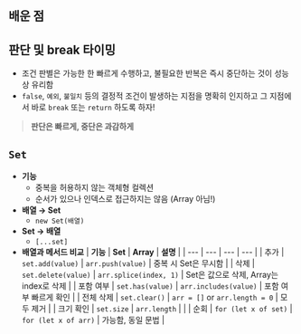 ## 배운 점

<aside>

## 판단 및 break 타이밍

- 조건 판별은 가능한 한 빠르게 수행하고,
  불필요한 반복은 즉시 중단하는 것이 성능상 유리함
- `false`, `예외`, `불일치` 등의 결정적 조건이 발생하는 지점을
  명확히 인지하고 그 지점에서 바로 `break` 또는 `return` 하도록 하자!

> **판단은 빠르게, 중단은 과감하게**

</aside>

<aside>

## `Set`

- **기능**
  - 중복을 허용하지 않는 객체형 컬렉션
  - 순서가 있으나 인덱스로 접근하지는 않음 (Array 아님!)
- **배열 → Set**
  - `new Set(배열)`
- **Set → 배열**
  - `[...set]`
- **배열과 메서드 비교**
      | **기능** | **Set** | **Array**  | **설명** |
      | --- | --- | --- | --- |
      | 추가 | `set.add(value)` | `arr.push(value)` | 중복 시 Set은 무시함 |
      | 삭제 | `set.delete(value)` | `arr.splice(index, 1)` | Set은 값으로 삭제, Array는 index로 삭제 |
      | 포함 여부 | `set.has(value)` | `arr.includes(value)` | 포함 여부 빠르게 확인 |
      | 전체 삭제 | `set.clear()` | `arr = []` or `arr.length = 0` | 모두 제거 |
      | 크기 확인 | `set.size` | `arr.length` |  |
      | 순회 | `for (let x of set)` | `for (let x of arr)` | 가능함, 동일 문법 |
  </aside>
